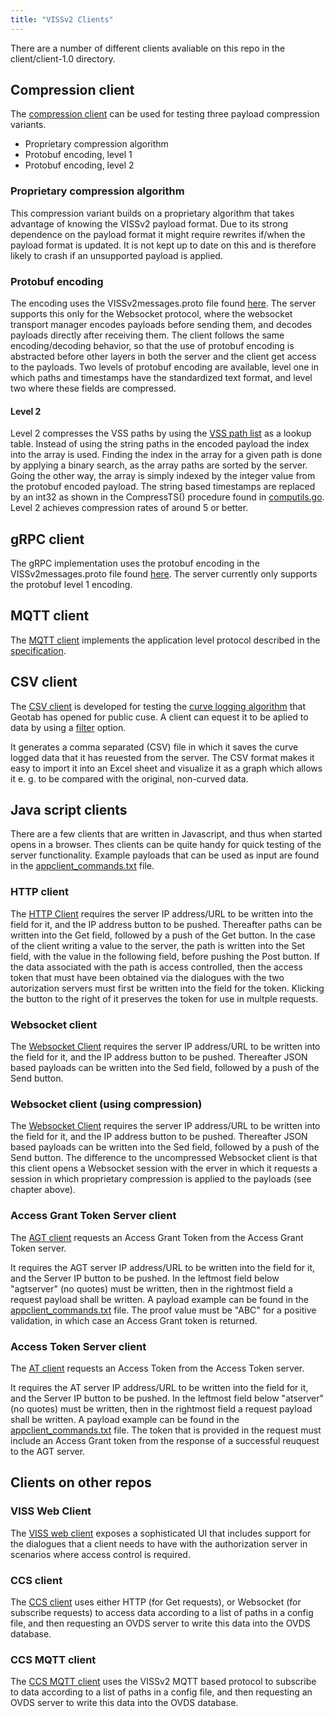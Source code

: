 ```yaml
---
title: "VISSv2 Clients"
---
```


There are a number of different clients avaliable on this repo in the client/client-1.0 directory.

## Compression client
The [compression client](https://github.com/covesa/vissr/blob/master/client/client-1.0/compress_client/compress_client.go) can be used for testing three payload compression variants.
* Proprietary compression algorithm
* Protobuf encoding, level 1
* Protobuf encoding, level 2

### Proprietary compression algorithm
This compression variant builds on a proprietary algorithm that takes advantage of knowing the VISSv2 payload format.
Due to its strong dependence on the payload format it might require rewrites if/when the payload format is updated.
It is not kept up to date on this and is therefore likely to crash if an unsupported payload is applied.

### Protobuf encoding
The encoding uses the VISSv2messages.proto file found [here](https://github.com/covesa/vissr/tree/master/protobuf).
The server supports this only for the Websocket protocol, where the websocket transport manager encodes payloads before sending them,
and decodes payloads directly after receiving them. The client follows the same encoding/decoding behavior,
so that the use of protobuf encoding is abstracted before other layers in both the server and the client get access to the payloads.
Two levels of protobuf encoding are available, level one in which paths and timestamps have the standardized text format,
and level two where these fields are compressed.

#### Level 2
Level 2 compresses the VSS paths by using the [VSS path list](/vissr/server#pathlist-file-generation) as a lookup table.
Instead of using the string paths in the encoded payload the index into the array is used.
Finding the index in the array for a given path is done by applying a binary search, as the array paths are sorted by the server.
Going the other way, the array is simply indexed by the integer value from the protobuf encoded payload.
The string based timestamps are replaced by an int32 as shown in the CompressTS() procedure found in [computils.go](https://github.com/covesa/vissr/blob/master/utils/computils.go).
Level 2 achieves compression rates of around 5 or better.

## gRPC client
The gRPC implementation uses the protobuf encoding in the VISSv2messages.proto file found [here](https://github.com/covesa/vissr/tree/master/grpc_pb).
The server currently only supports the protobuf level 1 encoding.

## MQTT client
The [MQTT client](https://github.com/UlfBj/vissr/tree/master/client/client-1.0/mqtt_client) implements the application level protocol described in the
[specification](https://raw.githack.com/COVESA/vehicle-information-service-specification/main/spec/VISSv2_Transport.html#application-level-protocol).

## CSV client
The [CSV client]() is developed for testing the [curve logging algorithm](https://www.geotab.com/blog/gps-logging-curve-algorithm/) that Geotab has opened for public cuse.
A client can equest it to be aplied to data by using a [filter](https://raw.githack.com/COVESA/vehicle-information-service-specification/main/spec/VISSv2_Core.html#curvelog-filter-operation) option.

It generates a comma separated (CSV) file in which it saves the curve logged data that it has reuested from the server.
The CSV format makes it easy to import it into an Excel sheet and visualize it as a graph which allows it e. g. to be compared with the original, non-curved data.

## Java script clients
There are a few clients that are written in Javascript, and thus when started opens in a browser.
Thes clients can be quite handy for quick testing of the server functionality.
Example payloads that can be used as input are found in the [appclient_commands.txt](https://github.com/covesa/vissr/blob/master/client/client-1.0/Javascript/appclient_commands.txt) file.

### HTTP client
The [HTTP Client](https://github.com/covesa/vissr/blob/master/client/client-1.0/Javascript/httpclient.html)
requires the server IP address/URL to be written into the field for it, and the IP address button to be pushed.
Thereafter paths can be written into the Get field, followed by a push of the Get button.
In the case of the client writing a value to the server, the path is written into the Set field, with the value in the following field, before pushing the Post button.
If the data associated with the path is access controlled, then the access token that must have been obtained via the dialogues with the two autorization servers
must first be written into the field for the token. Klicking the button to the right of it preserves the token for use in multple requests.

### Websocket client
The [Websocket Client](https://github.com/covesa/vissr/blob/master/client/client-1.0/Javascript/wsclient_uncompressed.html)
requires the server IP address/URL to be written into the field for it, and the IP address button to be pushed.
Thereafter JSON based payloads can be written into the Sed field, followed by a push of the Send button.

### Websocket client (using compression)
The [Websocket Client](https://github.com/covesa/vissr/blob/master/client/client-1.0/Javascript/wsclient_compressed.html)
requires the server IP address/URL to be written into the field for it, and the IP address button to be pushed.
Thereafter JSON based payloads can be written into the Sed field, followed by a push of the Send button.
The difference to the uncompressed Websocket client is that this client opens a Websocket session with the erver in which it requests a session in which
proprietary compression is applied to the payloads (see chapter above).

### Access Grant Token Server client
The [AGT client](https://github.com/covesa/vissr/blob/master/client/client-1.0/Javascript/agtclient.html)
requests an Access Grant Token from the Access Grant Token server.

It requires the AGT server IP address/URL to be written into the field for it, and the Server IP button to be pushed.
In the leftmost field below "agtserver" (no quotes) must be written, then in the rightmost field a request payload shall be written.
A payload example can be found in the [appclient_commands.txt](https://github.com/covesa/vissr/blob/master/client/client-1.0/Javascript/appclient_commands.txt) file.
The proof value must be "ABC" for a positive validation, in which case an Access Grant token is returned.

### Access Token Server client
The [AT client](https://github.com/covesa/vissr/blob/master/client/client-1.0/Javascript/atclient.html)
requests an Access Token from the Access Token server.

It requires the AT server IP address/URL to be written into the field for it, and the Server IP button to be pushed.
In the leftmost field below "atserver" (no quotes) must be written, then in the rightmost field a request payload shall be written.
A payload example can be found in the [appclient_commands.txt](https://github.com/covesa/vissr/blob/master/client/client-1.0/Javascript/appclient_commands.txt) file.
The token that is provided in the request must include an Access Grant token from the response of a successful reuquest to the AGT server.

## Clients on other repos

### VISS Web Client
The [VISS web client](https://github.com/nicslabdev/viss-web-client) exposes a sophisticated UI that includes support for the dialogues that a client needs
to have with the authorization server in scenarios where access control is required.

### CCS client
The [CCS client](https://github.com/COVESA/ccs-components/blob/master/ovds/client/ccs-client.go) uses either HTTP (for Get requests), or Websocket (for subscribe requests)
to access data according to a list of paths in a config file, and then requesting an OVDS server to write this data into the OVDS database.

### CCS MQTT client
The [CCS MQTT client](https://github.com/COVESA/ccs-components/blob/master/ovds/client/mqtt-client/mqtt_client.go) uses the VISSv2 MQTT based protocol to subscribe to
data according to a list of paths in a config file, and then requesting an OVDS server to write this data into the OVDS database.

